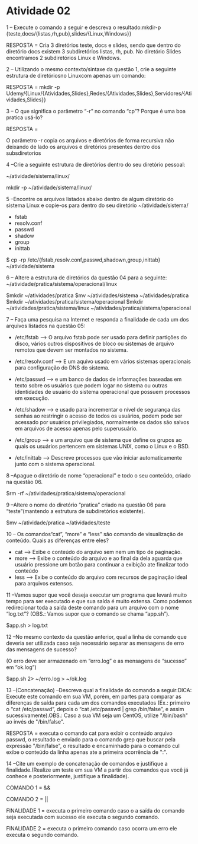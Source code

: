 # Atividade 02
 1 – Execute o comando a seguir e descreva o resultado:mkdir-p {teste,docs/{listas,rh,pub},slides/{Linux,Windows}}
 
 
 RESPOSTA =  Cria 3 diretórios teste, docs e slides, sendo que dentro do diretório docs existem 3 subdiretórios listas, rh, pub. No diretório Slides encontramos 2 subdiretórios Linux e Windows.
 
 2 – Utilizando o mesmo contexto/sintaxe da questão 1, crie a seguinte estrutura de diretóriosno Linuxcom apenas um comando:
 
 RESPOSTA = mkdir -p Udemy/{Linux/{Atividades,Slides},Redes/{Atividades,Slides},Servidores/{Atividades,Slides}}
 
 3 – O que significa o parâmetro “-r” no comando “cp”? Porque é uma boa pratica usá-lo?
 
 RESPOSTA = 
 
 O  parâmetro -r copia os arquivos e diretórios de forma recursiva não deixando de lado os arquivos e diretórios presentes dentro dos subsdiretorios 
 
 4 –Crie a seguinte estrutura de diretórios dentro do seu diretório pessoal:
 
 ~/atividade/sistema/linux/
 
 mkdir -p  ~/atividade/sistema/linux/
 
 
 
  
 5 –Encontre os arquivos listados abaixo dentro de algum diretório do sistema Linux e copie-os para dentro do seu diretório ~/atividade/sistema/
 
 * fstab
 * resolv.conf 
 * passwd 
 * shadow   
 * group
 * inittab 
 
 $ cp -rp /etc/{fstab,resolv.conf,passwd,shadown,group,inittab} ~/atividade/sistema
 
 6 – Altere a estrutura de diretórios da questão 04 para a seguinte: ~/atividade/pratica/sistema/operacional/linux
 
 $mkdir ~/atividades/pratica
 $mv ~/atividades/sistema ~/atividades/pratica
 $mkdir ~/atividades/pratica/sistema/operacional
 $mkdir ~/atividades/pratica/sistema/linux ~/atividades/pratica/sistema/operacional
 
 7 – Faça uma pesquisa na Internet e responda a finalidade de cada um dos arquivos listados na questão 05:
 
 * /etc/fstab --> O arquivo fstab pode ser usado para definir partições do disco, vários outros dispositivos de bloco ou sistemas de arquivo remotos que devem ser montados no sistema.
  
 * /etc/resolv.conf --> E um aquivo usado em vários sistemas operacionais para configuração do DNS do sistema.
 
 * /etc/passwd --> e um banco de dados de informações baseadas em texto sobre os usuários que podem logar no sistema ou outras identidades de usuário do sistema operacional que possuem processos em execução.    
 
 * /etc/shadow --> e usado para incrementar o nível de segurança das senhas ao restringir o acesso de todos os usuários, podem pode ser acessado por usuários privilegiados, normalmente os dados são salvos em arquivos de acesso apenas pelo superusuário.   
 
 * /etc/group --> e um arquivo que de sistema que define os grupos ao quais os usuários pertencem em sistemas UNIX, como o Linux e o BSD.
 
 * /etc/inittab --> Descreve processos que vão iniciar automaticamente junto com o sistema operacional.
 
8 –Apague o diretório de nome “operacional” e todo o seu conteúdo, criado na questão 06.

$rm -rf ~/atividades/pratica/sistema/operacional

9 –Altere o nome do diretório “pratica” criado na questão 06 para “teste”(mantendo a estrutura de subdiretórios existente).

$mv ~/atividade/pratica ~/atividades/teste

10 – Os comandos“cat”, “more” e “less” são comando de visualização de conteúdo. Quais as diferenças entre eles? 

* cat   --> Exibe o conteúdo do arquivo sem nem um tipo de paginação.
* more  --> Exibe o conteúdo do arquivo e ao final da dela aguarda que usuário pressione um botão para continuar a exibição ate finalizar todo conteúdo
* less  --> Exibe o conteúdo do arquivo com recursos de paginação ideal para arquivos extensos. 


11 –Vamos supor que você deseja executar um programa que levará muito tempo para ser executado e que sua saída é muito extensa. Como podemos redirecionar toda a saída deste comando para um arquivo com o nome “log.txt”? 
(OBS.: Vamos supor que o comando se chama “app.sh”).

$app.sh > log.txt


12 –No mesmo contexto da questão anterior, qual a linha de comando que deveria ser utilizada caso seja necessário separar as mensagens de erro das mensagens de sucesso?

(O erro deve ser armazenado em “erro.log” e as mensagens de “sucesso” em “ok.log”)

$app.sh 2> ~/erro.log > ~/ok.log


13 –(Concatenação) –Descreva qual a finalidade do comando a seguir:DICA: Execute este comando em sua VM, porém, em partes para comparar as diferenças de saída para cada um dos comandos executados (Ex.: primeiro o “cat /etc/passwd”, depois o “cat /etc/passwd | grep /bin/false”, e assim sucessivamente).OBS.: Caso a sua VM seja um CentOS, utilize "/bin/bash" ao invés de "/bin/false".


RESPOSTA = executa o comando cat para exibir o conteúdo arquivo passwd, o resultado e enviado para o comando grep que buscar pela expressão "/bin/false", o resultado e encaminhado para o comando cul exibe o conteúdo da linha apenas ate a primeira ocorrência de  ":".

14 –Cite um exemplo de concatenação de comandos e justifique a finalidade.(Realize um teste em sua VM a partir dos comandos que você já conhece e posteriormente, justifique a finalidade).


COMANDO 1 = &&

COMANDO 2 = ||

FINALIDADE 1 = executa o primeiro comando caso o a saída do comando seja executada com sucesso ele executa o segundo comando.

FINALIDADE 2 = executa o primeiro comando caso ocorra um erro ele executa o segundo comando.